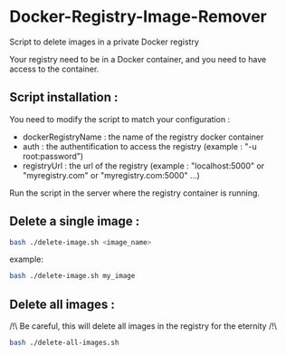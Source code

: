 # Docker-Registry-Image-Remover
Script to delete images in a private Docker registry

Your registry need to be in a Docker container, and you need to have access to the container.


## Script installation :

You need to modify the script to match your configuration :
- dockerRegistryName : the name of the registry docker container
- auth : the authentification to access the registry (example : "-u root:password")
- registryUrl : the url of the registry (example : "localhost:5000" or "myregistry.com" or "myregistry.com:5000" ...)


Run the script in the server where the registry container is running.

## Delete a single image :
```bash
bash ./delete-image.sh <image_name>
```

example:
```bash
bash ./delete-image.sh my_image
```

## Delete all images :
/!\ Be careful, this will delete all images in the registry for the eternity /!\
```bash
bash ./delete-all-images.sh
```

